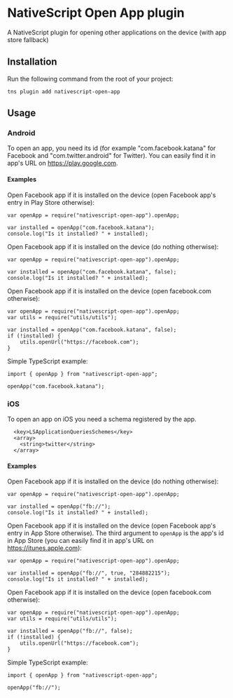 # NativeScript Open App plugin
A NativeScript plugin for opening other applications on the device (with app store fallback)


## Installation
Run the following command from the root of your project:

```
tns plugin add nativescript-open-app
```

## Usage
### Android
To open an app, you need its id (for example "com.facebook.katana" for Facebook and "com.twitter.android" for Twitter). 
You can easily find it in app's URL on https://play.google.com.

#### Examples

Open Facebook app if it is installed on the device (open Facebook app's entry in Play Store otherwise):
```
var openApp = require("nativescript-open-app").openApp;

var installed = openApp("com.facebook.katana");
console.log("Is it installed? " + installed);
```

Open Facebook app if it is installed on the device (do nothing otherwise):
```
var openApp = require("nativescript-open-app").openApp;

var installed = openApp("com.facebook.katana", false);
console.log("Is it installed? " + installed);
```

Open Facebook app if it is installed on the device (open facebook.com otherwise):
```
var openApp = require("nativescript-open-app").openApp;
var utils = require("utils/utils");

var installed = openApp("com.facebook.katana", false);
if (!installed) {
    utils.openUrl("https://facebook.com");
}
```

Simple TypeScript example:
```
import { openApp } from "nativescript-open-app";

openApp("com.facebook.katana");
```

### iOS
To open an app on iOS you need a schema registered by the app.

```
  <key>LSApplicationQueriesSchemes</key>
  <array>
    <string>twitter</string>
  </array>
```

#### Examples
Open Facebook app if it is installed on the device (do nothing otherwise):
```
var openApp = require("nativescript-open-app").openApp;

var installed = openApp("fb://");
console.log("Is it installed? " + installed);
```

Open Facebook app if it is installed on the device (open Facebook app's entry in App Store otherwise).
The third argument to `openApp` is the app's id in App Store (you can easily find it in app's URL on https://itunes.apple.com):
```
var openApp = require("nativescript-open-app").openApp;

var installed = openApp("fb://", true, "284882215");
console.log("Is it installed? " + installed);
```

Open Facebook app if it is installed on the device (open facebook.com otherwise):
```
var openApp = require("nativescript-open-app").openApp;
var utils = require("utils/utils");

var installed = openApp("fb://", false);
if (!installed) {
    utils.openUrl("https://facebook.com");
}
```

Simple TypeScript example:
```
import { openApp } from "nativescript-open-app";

openApp("fb://");
```
